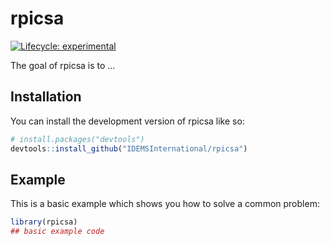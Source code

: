 
<!-- README.md is generated from README.Rmd. Please edit that file -->

# rpicsa

<!-- badges: start -->

[![Lifecycle:
experimental](https://img.shields.io/badge/lifecycle-experimental-orange.svg)](https://lifecycle.r-lib.org/articles/stages.html#experimental)
<!-- badges: end -->

The goal of rpicsa is to …

## Installation

You can install the development version of rpicsa like so:

``` r
# install.packages("devtools")
devtools::install_github("IDEMSInternational/rpicsa")
```

## Example

This is a basic example which shows you how to solve a common problem:

``` r
library(rpicsa)
## basic example code
```
